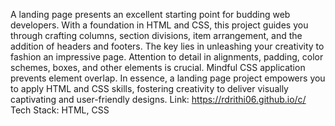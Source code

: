 A landing page presents an excellent starting point for budding web developers. With a foundation in HTML and CSS, this project guides you through crafting columns, section divisions, item arrangement, and the addition of headers and footers. The key lies in unleashing your creativity to fashion an impressive page. Attention to detail in alignments, padding, color schemes, boxes, and other elements is crucial. Mindful CSS application prevents element overlap. In essence, a landing page project empowers you to apply HTML and CSS skills, fostering creativity to deliver visually captivating and user-friendly designs.
Link: https://rdrithi06.github.io/c/ 
 Tech Stack: HTML, CSS
